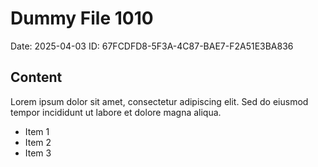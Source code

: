 # Dummy File 1010

Date: 2025-04-03
ID: 67FCDFD8-5F3A-4C87-BAE7-F2A51E3BA836

## Content

Lorem ipsum dolor sit amet, consectetur adipiscing elit.
Sed do eiusmod tempor incididunt ut labore et dolore magna aliqua.

* Item 1
* Item 2
* Item 3
